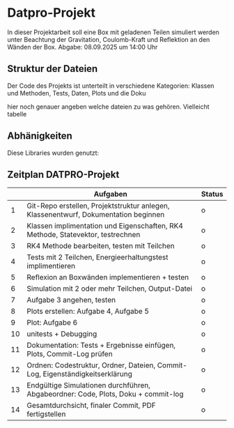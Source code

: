 # Datpro-Projekt 

In dieser Projektarbeit soll eine Box mit geladenen Teilen simuliert werden unter Beachtung der Gravitation, Coulomb-Kraft und Reflektion an den Wänden der Box. 
Abgabe: 08.09.2025 um 14:00 Uhr

## Struktur der Dateien

Der Code des Projekts ist unterteilt in verschiedene Kategorien: Klassen und Methoden, Tests, Daten, Plots und die Doku

hier noch genauer angeben welche dateien zu was gehören.  Vielleicht tabelle

## Abhänigkeiten

Diese Libraries wurden genutzt: 

## Zeitplan DATPRO-Projekt

|| Aufgaben                                                                 | Status |
|-----|---------------------------------------------------------------------------|--------|
| 1   | Git-Repo erstellen, Projektstruktur anlegen, Klassenentwurf, Dokumentation beginnen | o |
| 2   | Klassen implimentation und Eigenschaften, RK4 Methode, Statevektor, testrechnen  | o |
| 3   | RK4 Methode bearbeiten, testen mit Teilchen                               | o |
| 4   | Tests mit 2 Teilchen, Energieerhaltungstest implimentieren                | o |
| 5   | Reflexion an Boxwänden implementieren + testen                            | o |
| 6   | Simulation mit 2 oder mehr Teilchen, Output-Datei                         | o |
| 7   | Aufgabe 3 angehen, testen                                                 | o |
| 8   | Plots erstellen: Aufgabe 4, Aufgabe 5                                     | o |
| 9   | Plot: Aufgabe 6                                                           | o |
| 10  | unitests + Debugging                                                      | o |
| 11  | Dokumentation: Tests + Ergebnisse einfügen, Plots, Commit-Log prüfen      | o |
| 12  | Ordnen: Codestruktur, Ordner, Dateien, Commit-Log,  Eigenständigkeitserklärung | o |
| 13  | Endgültige Simulationen durchführen, Abgabeordner: Code, Plots, Doku + commit-log | o |
| 14  | Gesamtdurchsicht, finaler Commit, PDF fertigstellen   | o |

